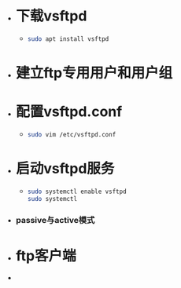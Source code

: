 - # 下载vsftpd
	- ```bash
	  sudo apt install vsftpd
	  ```
- # 建立ftp专用用户和用户组
- # 配置vsftpd.conf
	- ```bash
	  sudo vim /etc/vsftpd.conf
	  ```
- # 启动vsftpd服务
	- ```bash
	  sudo systemctl enable vsftpd
	  sudo systemctl 
	  ```
- ### passive与active模式
- # ftp客户端
-